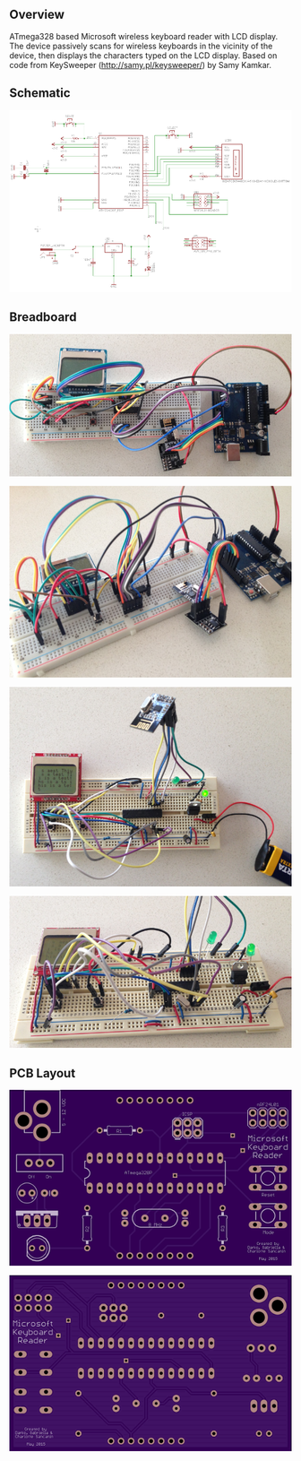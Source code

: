## Overview 
ATmega328 based Microsoft wireless keyboard reader with LCD display. 
The device passively scans for wireless keyboards in the vicinity of the device, then displays the characters typed on the LCD display. 
Based on code from KeySweeper (http://samy.pl/keysweeper/) by Samy Kamkar. 

## Schematic
![Schematic](https://raw.githubusercontent.com/darkosancanin/ms_kb_reader/master/images/schematic.png)

## Breadboard
![Top](https://raw.githubusercontent.com/darkosancanin/ms_kb_reader/master/images/breadboard_arduino_top.png)

![Close Up](https://raw.githubusercontent.com/darkosancanin/ms_kb_reader/master/images/breadboard_arduino_close_up.png)

![Top](https://raw.githubusercontent.com/darkosancanin/ms_kb_reader/master/images/breadboard_top.png)

![Close Up](https://raw.githubusercontent.com/darkosancanin/ms_kb_reader/master/images/breadboard_top_close_up.png)

## PCB Layout
![Top](https://raw.githubusercontent.com/darkosancanin/ms_kb_reader/master/images/pcb_front.png)

![Bottom](https://raw.githubusercontent.com/darkosancanin/ms_kb_reader/master/images/pcb_back.png)